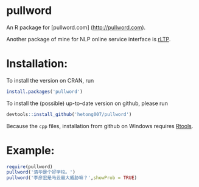 # pullword

An R package for [pullword.com] (http://pullword.com). 

Another package of mine for NLP online service interface is [rLTP](https://github.com/hetong007/rLTP).

# Installation:

To install the version on CRAN, run

```R
install.packages('pullword')
```

To install the (possible) up-to-date version on github, please run

```R
devtools::install_github('hetong007/pullword')
```

Because the `cpp` files, installation from github on Windows requires [Rtools](http://cran.r-project.org/bin/windows/Rtools/).

# Example:

```R
require(pullword)
pullword('清华是个好学校。')
pullword('李彦宏是马云最大威胁嘛？',showProb = TRUE)
```

